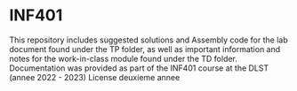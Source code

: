# INF401
This repository includes suggested solutions and Assembly code for the lab document found under the TP folder, as well as important information and notes for the work-in-class module found under the TD folder. Documentation was provided as part of the INF401 course at the DLST (annee 2022 - 2023) License deuxieme annee
